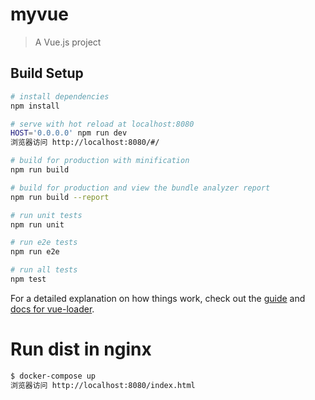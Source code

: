 # myvue

> A Vue.js project

## Build Setup

``` bash
# install dependencies
npm install

# serve with hot reload at localhost:8080
HOST='0.0.0.0' npm run dev
浏览器访问 http://localhost:8080/#/

# build for production with minification
npm run build

# build for production and view the bundle analyzer report
npm run build --report

# run unit tests
npm run unit

# run e2e tests
npm run e2e

# run all tests
npm test
```

For a detailed explanation on how things work, check out the [guide](http://vuejs-templates.github.io/webpack/) and [docs for vue-loader](http://vuejs.github.io/vue-loader).

# Run dist in nginx
``` bash
$ docker-compose up
浏览器访问 http://localhost:8080/index.html
```
